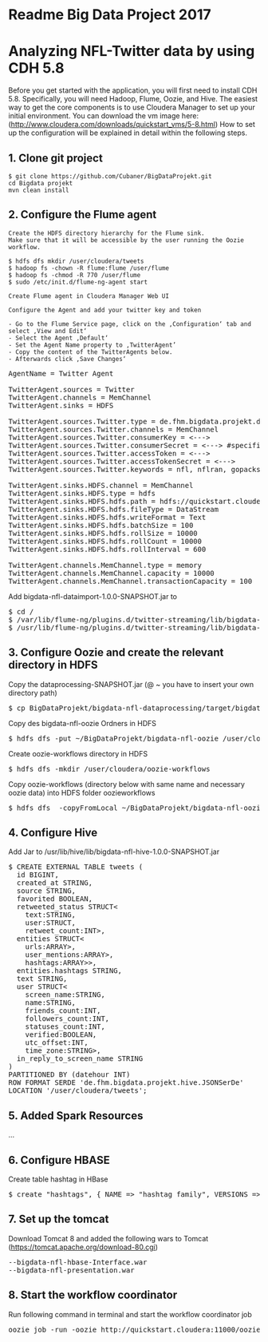 # Readme Big Data Project 2017
# Analyzing NFL-Twitter data by using CDH 5.8

Before you get started with the application, you will first need to install CDH 5.8. Specifically, you will need Hadoop, Flume, Oozie, and Hive. The easiest way to get the core components is to use Cloudera Manager to set up your initial environment. You can download the vm image here: (http://www.cloudera.com/downloads/quickstart_vms/5-8.html) How to set up the configuration will be explained in detail within the following steps.

## 1. **Clone git project**

	$ git clone https://github.com/Cubaner/BigDataProjekt.git
	cd Bigdata projekt
	mvn clean install

## 2. **Configure the Flume agent**

	Create the HDFS directory hierarchy for the Flume sink. 
	Make sure that it will be accessible by the user running the Oozie workflow.  

	$ hdfs dfs mkdir /user/cloudera/tweets
	$ hadoop fs -chown -R flume:flume /user/flume
	$ hadoop fs -chmod -R 770 /user/flume
	$ sudo /etc/init.d/flume-ng-agent start
	
	Create Flume agent in Cloudera Manager Web UI

	Configure the Agent and add your twitter key and token

	- Go to the Flume Service page, click on the ‚Configuration‘ tab and select ‚View and Edit‘
	- Select the Agent ‚Default‘
	- Set the Agent Name property to ‚TwitterAgent’
	- Copy the content of the TwitterAgents below.
	- Afterwards click ‚Save Changes‘


<pre>
AgentName = Twitter Agent

TwitterAgent.sources = Twitter
TwitterAgent.channels = MemChannel
TwitterAgent.sinks = HDFS

TwitterAgent.sources.Twitter.type = de.fhm.bigdata.projekt.dataimport.TwitterSource
TwitterAgent.sources.Twitter.channels = MemChannel
TwitterAgent.sources.Twitter.consumerKey = <--->
TwitterAgent.sources.Twitter.consumerSecret = <---> #specific user Tokens 
TwitterAgent.sources.Twitter.accessToken = <--->
TwitterAgent.sources.Twitter.accessTokenSecret = <--->
TwitterAgent.sources.Twitter.keywords = nfl, nflran, gopacksgo, hawks, probowl, rannfl, superbowl

TwitterAgent.sinks.HDFS.channel = MemChannel
TwitterAgent.sinks.HDFS.type = hdfs
TwitterAgent.sinks.HDFS.hdfs.path = hdfs://quickstart.cloudera:8020/user/cloudera/tweets/%Y/%m/%d/%H/
TwitterAgent.sinks.HDFS.hdfs.fileType = DataStream
TwitterAgent.sinks.HDFS.hdfs.writeFormat = Text
TwitterAgent.sinks.HDFS.hdfs.batchSize = 100
TwitterAgent.sinks.HDFS.hdfs.rollSize = 10000
TwitterAgent.sinks.HDFS.hdfs.rollCount = 10000
TwitterAgent.sinks.HDFS.hdfs.rollInterval = 600

TwitterAgent.channels.MemChannel.type = memory
TwitterAgent.channels.MemChannel.capacity = 10000
TwitterAgent.channels.MemChannel.transactionCapacity = 100
</pre>

Add bigdata-nfl-dataimport-1.0.0-SNAPSHOT.jar to

<pre>
$ cd /
$ /var/lib/flume-ng/plugins.d/twitter-streaming/lib/bigdata-nfl-dataimport-1.0.0-SNAPSHOT.jar
$ /usr/lib/flume-ng/plugins.d/twitter-streaming/lib/bigdata-nfl-dataimport-1.0.0-SNAPSHOT.jar
</pre>

## 3. **Configure Oozie and create the relevant directory in HDFS**

Copy the dataprocessing-SNAPSHOT.jar (@ ~ you have to insert your own directory path)
<pre>
$ cp BigDataProjekt/bigdata-nfl-dataprocessing/target/bigdata-nfl-dataprocessing-1.0.0-SNAPSHOT.jar ~/BigData/BigDataProjekt/bigdata-nfl-oozie/oozie-workflows/lib/
</pre>

Copy des bigdata-nfl-oozie Ordners in HDFS
<pre>
$ hdfs dfs -put ~/BigDataProjekt/bigdata-nfl-oozie /user/cloudera/bigdata-nfl-oozie
</pre>

Create oozie-workflows directory in HDFS
<pre>
$ hdfs dfs -mkdir /user/cloudera/oozie-workflows
</pre>

Copy oozie-workflows (directory below with same name and necessary oozie data) into HDFS folder oozieworkflows
<pre>
$ hdfs dfs  -copyFromLocal ~/BigDataProjekt/bigdata-nfl-oozie/oozie-workflows/oozie-workflows /user/cloudera/oozie-workflows/
</pre>


## 4. **Configure Hive**

Add Jar to /usr/lib/hive/lib/bigdata-nfl-hive-1.0.0-SNAPSHOT.jar

<pre>
$ CREATE EXTERNAL TABLE tweets (
  id BIGINT,
  created_at STRING,
  source STRING,
  favorited BOOLEAN,
  retweeted_status STRUCT<
    text:STRING,
    user:STRUCT<screen_name:STRING,name:STRING>,
    retweet_count:INT>,
  entities STRUCT<
    urls:ARRAY<STRUCT<expanded_url:STRING>>,
    user_mentions:ARRAY<STRUCT<screen_name:STRING,name:STRING>>,
    hashtags:ARRAY<STRUCT<text:STRING>>>,
  entities.hashtags STRING,
  text STRING,
  user STRUCT<
    screen_name:STRING,
    name:STRING,
    friends_count:INT,
    followers_count:INT,
    statuses_count:INT,
    verified:BOOLEAN,
    utc_offset:INT,
    time_zone:STRING>,
  in_reply_to_screen_name STRING
) 
PARTITIONED BY (datehour INT)
ROW FORMAT SERDE 'de.fhm.bigdata.projekt.hive.JSONSerDe'
LOCATION '/user/cloudera/tweets';
</pre>

## 5. **Added Spark Resources**

…


## 6. **Configure HBASE**

Create table hashtag in HBase

<pre>
$ create "hashtags", { NAME => "hashtag_family", VERSIONS => 3 }
</pre>

## 7. **Set up the tomcat**

Download Tomcat 8 and added the following wars to Tomcat
(https://tomcat.apache.org/download-80.cgi)

<pre>
--bigdata-nfl-hbase-Interface.war
--bigdata-nfl-presentation.war
</pre>


## 8. **Start the workflow coordinator**

Run following command in terminal and start the workflow coordinator job
<pre>
oozie job -run -oozie http://quickstart.cloudera:11000/oozie -config oozie-workflows/job.properties
</pre>




